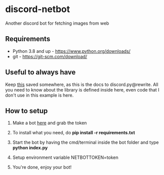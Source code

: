 # discord-netbot
Another discord bot for fetching images from web

## Requirements
- Python 3.8 and up - https://www.python.org/downloads/
- git - https://git-scm.com/download/

## Useful to always have
Keep [this](https://discordpy.readthedocs.io/en/latest/) saved somewhere, as this is the docs to discord.py@rewrite.
All you need to know about the library is defined inside here, even code that I don't use in this example is here.

## How to setup
1. Make a bot [here](https://discordapp.com/developers/applications/me) and grab the token

2. To install what you need, do **pip install -r requirements.txt**<br>

3. Start the bot by having the cmd/terminal inside the bot folder and type **python index.py**

4. Setup environment variable NETBOTTOKEN=token

5. You're done, enjoy your bot!
